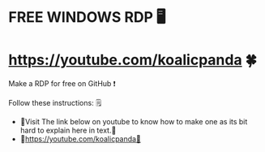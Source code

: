 # FREE WINDOWS RDP 🖥️
# https://youtube.com/koalicpanda 🍀

Make a RDP for free on GitHub ❗

Follow these instructions: 🗒️

+ 💠Visit The link below on youtube to know how to make one as its bit hard to explain here in text.💠
+ 💠https://youtube.com/koalicpanda💠
